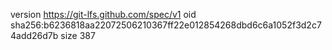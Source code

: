version https://git-lfs.github.com/spec/v1
oid sha256:b6236818aa22072506210367ff22e012854268dbd6c6a1052f3d2c74add26d7b
size 387

